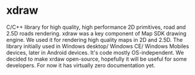 # xdraw
C/C++ library for high quality, high performance 2D primitives, road and 2.5D roads rendering.
xdraw was a key component of Map SDK drawing engine. We used it for rendering high quality maps in 2D and 2.5D. The library initially used in Windows desktop/ Windows CE/ Windows Mobiles devices, later in Android devices. It's code mostly OS-independent.
We decided to make xrdaw open-source, hopefully it will be useful for some developers. For now it has virtually zero documentation yet.
